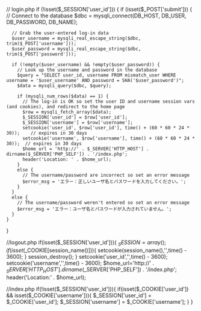 // login.php
if (!isset($_SESSION['user_id'])) {
    if (isset($_POST['submit'])) {
      // Connect to the database
      $dbc = mysqli_connect(DB_HOST, DB_USER, DB_PASSWORD, DB_NAME);

      // Grab the user-entered log-in data
      $user_username = mysqli_real_escape_string($dbc, trim($_POST['username']));
      $user_password = mysqli_real_escape_string($dbc, trim($_POST['password']));

      if (!empty($user_username) && !empty($user_password)) {
        // Look up the username and password in the database
        $query = "SELECT user_id, username FROM mismatch_user WHERE username = '$user_username' AND password = SHA('$user_password')";
        $data = mysqli_query($dbc, $query);

        if (mysqli_num_rows($data) == 1) {
          // The log-in is OK so set the user ID and username session vars (and cookies), and redirect to the home page
          $row = mysqli_fetch_array($data);
          $_SESSION['user_id'] = $row['user_id'];
          $_SESSION['username'] = $row['username'];
          setcookie('user_id', $row['user_id'], time() + (60 * 60 * 24 * 30));    // expires in 30 days
          setcookie('username', $row['username'], time() + (60 * 60 * 24 * 30));  // expires in 30 days
          $home_url = 'http://' . $_SERVER['HTTP_HOST'] . dirname($_SERVER['PHP_SELF']) . '/index.php';
          header('Location: ' . $home_url);
        }
        else {
          // The username/password are incorrect so set an error message
          $error_msg = 'エラー：正しいユーザ名とパスワードを入力してください。';
        }
      }
      else {
        // The username/password weren't entered so set an error message
        $error_msg = 'エラー：ユーザ名とパスワードが入力されていません。';
      }
    }
  }

//logout.php
if(isset($_SESSION['user_id'])){
	$_SESSION=array();
	if(isset($_COOKIE[session_name()])){
		setcookie(session_name(),'',time() - 3600);
	}
	session_destroy();
}
setcookie('user_id','',time() - 3600);
setcookie('username','',time() - 3600);
$home_url='http://' . $_SERVER['HTTP_HOST'] . dirname($_SERVER['PHP_SELF']) . '/index.php';
header('Location:' . $home_url);

//index.php
if(!isset($_SESSION['user_id'])){
	if(isset($_COOKIE['user_id']) && isset($_COOKIE['username'])){
		$_SESSION['user_id'] = $_COOKIE['user_id'];
		$_SESSION['username'] = $_COOKIE['username'];
	}
}

